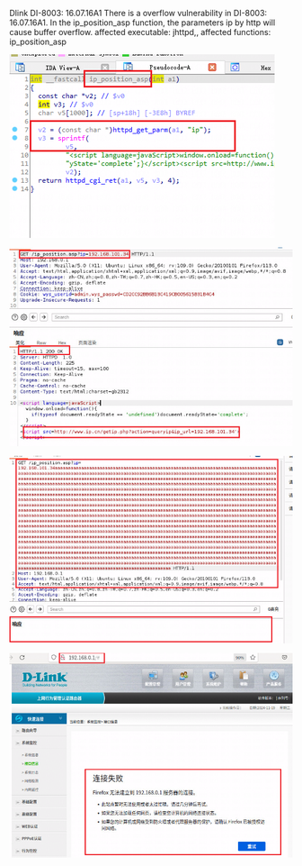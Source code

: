 Dlink DI-8003: 16.07.16A1
There is a overflow vulnerability in DI-8003: 16.07.16A1. In the ip_position_asp function, the parameters ip by http will cause buffer overflow.
affected executable: jhttpd,, affected functions: ip_position_asp

![](3_1.png)


![](3_2.png)


![](3_3.png)


![](3_4.png)
